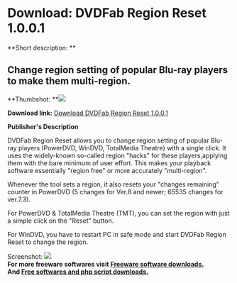 # Download: DVDFab Region Reset 1.0.0.1

**Short description: **

## Change region setting of popular Blu-ray players to make them multi-region.

  
**Thumbshot: **![](http://www.freewarefiles.com/screenshot/dvdfabrgnrst_md.jpg)   
  
**Download link:** [Download DVDFab Region Reset 1.0.0.1](http://freesoftwares.boysofts.com/DVDFab-Region-Reset_program_58040.html)  
  

**Publisher's Description**  
  

DVDFab Region Reset allows you to change region setting of popular Blu-ray
players (PowerDVD, WinDVD, TotalMedia Theatre) with a single click. It uses
the widely-known so-called region "hacks" for these players,applying them with
the bare minimum of user effort. This makes your playback software essentially
"region free" or more accurately "multi-region".

Whenever the tool sets a region, it also resets your "changes remaining"
counter in PowerDVD (5 changes for Ver.8 and newer; 65535 changes for
ver.7.3).

For PowerDVD & TotalMedia Theatre (TMT), you can set the region with just a
simple click on the "Reset" button.

For WinDVD, you have to restart PC in safe mode and start DVDFab Region Reset
to change the region.

  
  
Screenshot: ![](http://www.freewarefiles.com/screenshot/dvdfabrgnrst.jpg)  
**For more freeware softwares visit [Freeware software downloads.](http://freesoftwares.boysofts.com/)**   
**And [Free softwares and php script downloads.](http://www.boysofts.com/)**

